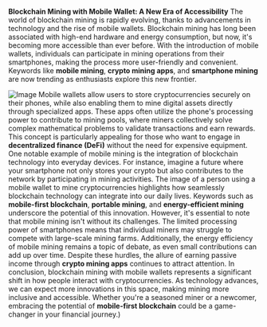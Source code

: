 **Blockchain Mining with Mobile Wallet: A New Era of Accessibility**
The world of blockchain mining is rapidly evolving, thanks to advancements in technology and the rise of mobile wallets. Blockchain mining has long been associated with high-end hardware and energy consumption, but now, it's becoming more accessible than ever before. With the introduction of mobile wallets, individuals can participate in mining operations from their smartphones, making the process more user-friendly and convenient. Keywords like **mobile mining**, **crypto mining apps**, and **smartphone mining** are now trending as enthusiasts explore this new frontier.

![Image](https://github.com/user-attachments/assets/d7419ec9-dc67-403f-bf28-8faea5f1f74f)
Mobile wallets allow users to store cryptocurrencies securely on their phones, while also enabling them to mine digital assets directly through specialized apps. These apps often utilize the phone's processing power to contribute to mining pools, where miners collectively solve complex mathematical problems to validate transactions and earn rewards. This concept is particularly appealing for those who want to engage in **decentralized finance (DeFi)** without the need for expensive equipment.
One notable example of mobile mining is the integration of blockchain technology into everyday devices. For instance, imagine a future where your smartphone not only stores your crypto but also contributes to the network by participating in mining activities. The image of a person using a mobile wallet to mine cryptocurrencies highlights how seamlessly blockchain technology can integrate into our daily lives. Keywords such as **mobile-first blockchain**, **portable mining**, and **energy-efficient mining** underscore the potential of this innovation.
However, it's essential to note that mobile mining isn't without its challenges. The limited processing power of smartphones means that individual miners may struggle to compete with large-scale mining farms. Additionally, the energy efficiency of mobile mining remains a topic of debate, as even small contributions can add up over time. Despite these hurdles, the allure of earning passive income through **crypto mining apps** continues to attract attention.
In conclusion, blockchain mining with mobile wallets represents a significant shift in how people interact with cryptocurrencies. As technology advances, we can expect more innovations in this space, making mining more inclusive and accessible. Whether you're a seasoned miner or a newcomer, embracing the potential of **mobile-first blockchain** could be a game-changer in your financial journey.)
